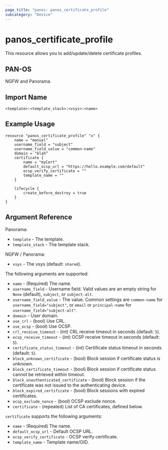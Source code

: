 ```yaml
---
page_title: "panos: panos_certificate_profile"
subcategory: "Device"
---
```


# panos_certificate_profile

This resource allows you to add/update/delete certificate profiles.


## PAN-OS

NGFW and Panorama.


## Import Name

```shell
<template>:<template_stack>:<vsys>:<name>
```


## Example Usage

```hcl
resource "panos_certificate_profile" "x" {
    name = "manual"
    username_field = "subject"
    username_field_value = "common-name"
    domain = "blah"
    certificate {
        name = "myCert"
        default_ocsp_url = "https://hello.example.com/default"
        ocsp_verify_certificate = ""
        template_name = ""
    }

    lifecycle {
        create_before_destroy = true
    }
}
```

## Argument Reference

Panorama:

* `template` - The template.
* `template_stack` - The template stack.

NGFW / Panorama:

* `vsys` - The vsys (default: `shared`).

The following arguments are supported:

* `name` - (Required) The name.
* `username_field` - Username field.  Valid values are an empty string for `None`
  (default), `subject`, or `subject-alt`.
* `username_field_value` - The value.  Common settings are `common-name` for
  `username_field="subject"`, or `email` or `principal-name` for
  `username_field="subject-alt"`.
* `domain` - User domain.
* `use_crl` - (bool) Use CRL.
* `use_ocsp` - (bool) Use OCSP.
* `crl_receive_timeout` - (int) CRL receive timeout in seconds (default: `5`).
* `ocsp_receive_timeout` - (int) OCSP receive timeout in seconds (default: `5`).
* `certificate_status_timeout` - (int) Certificate status timeout in
  seconds (default: `5`).
* `block_unknown_certificate` - (bool) Block session if certificate status
  is unknown.
* `block_certificate_timeout` - (bool) Block session if certificate status
  cannot be retrieved within timeout.
* `block_unauthenticated_certificate` - (bool) Block session if the certificate
  was not issued to the authenticating device.
* `block_expired_certificate` - (bool) Block sessions with expired certificates.
* `ocsp_exclude_nonce` - (bool) OCSP exclude nonce.
* `certificate` - (repeated) List of CA certificates, defined below.

`certificate` supports the following arguments:

* `name` - (Required) The name.
* `default_ocsp_url` - Default OCSP URL.
* `ocsp_verify_certificate` - OCSP verify certificate.
* `template_name` - Template name/OID.
